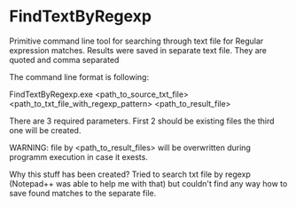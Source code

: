 FindTextByRegexp
================

Primitive command line tool for searching through text file for Regular expression matches. Results were saved in separate text file. They are quoted and comma separated

The command line format is following:

FindTextByRegexp.exe <path_to_source_txt_file> <path_to_txt_file_with_regexp_pattern> <path_to_result_file>

There are 3 required parameters. First 2 should be existing files the third one will be created.

WARNING: file by <path_to_result_files> will be overwritten during programm execution in case it exests.

Why this stuff has been created?
Tried to search txt file by regexp (Notepad++ was able to help me with that) but couldn't find any way how to save found matches to the separate file.
